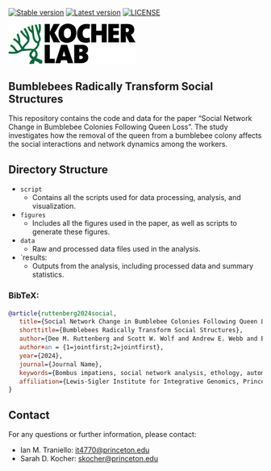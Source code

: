 [![Stable version](https://img.shields.io/github/v/release/wolfffff/queenright_queenless_analysis?label=stable)](https://github.com/kocherlab/naps/releases/) 
[![Latest version](https://img.shields.io/github/v/release/wolfffff/queenright_queenless_analysis?include_prereleases&label=latest)](https://github.com/kocherlab/naps/releases/) 
[![LICENSE](https://anaconda.org/kocherlab/naps-track/badges/license.svg)](https://github.com/kocherlab/queenright_queenless_analysis/blob/main/LICENSE.md)


<img src="static/kocher_lab_logo.png" alt="Kocher Lab logo" width="50%">

## Bumblebees Radically Transform Social Structures

This repository contains the code and data for the paper “Social Network Change in Bumblebee Colonies Following Queen Loss”. The study investigates how the removal of the queen from a bumblebee colony affects the social interactions and network dynamics among the workers.

## Directory Structure

* `script`
  * Contains all the scripts used for data processing, analysis, and visualization.
* `figures`
  * Includes all the figures used in the paper, as well as scripts to generate these figures.
* `data`
  * Raw and processed data files used in the analysis.
* `results:
  * Outputs from the analysis, including processed data and summary statistics.

### BibTeX:

```bibtex
@article{ruttenberg2024social,
   title={Social Network Change in Bumblebee Colonies Following Queen Loss},
   shorttitle={Bumblebees Radically Transform Social Structures},
   author={Dee M. Ruttenberg and Scott W. Wolf and Andrew E. Webb and Eli Wyman and Michelle White and Ian M. Traniello and Sarah D. Kocher},
   author+an = {1=jointfirst;2=jointfirst},
   year={2024},
   journal={Journal Name},
   keywords={Bombus impatiens, social network analysis, ethology, automated tracking},
   affiliation={Lewis-Sigler Institute for Integrative Genomics, Princeton University, Princeton, NJ, USA and Department of Ecology and Evolutionary Biology, Princeton University, Princeton, NJ, USA}
}
```

## Contact

For any questions or further information, please contact:

  * Ian M. Traniello: [it4770@princeton.edu](mailto:it4770@princeton.edu)
  * Sarah D. Kocher: [skocher@princeton.edu](mailto:it4770@princeton.edu)